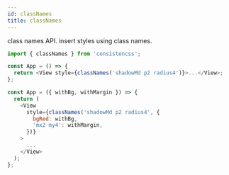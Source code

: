 ```yaml
---
id: classNames
title: classNames
---
```


class names API. insert styles using class names.

```js
import { classNames } from 'consistencss';

const App = () => {
  return <View style={classNames('shadowMd p2 radius4')}>...</View>;
};

const App = ({ withBg, withMargin }) => {
  return (
    <View
      style={classNames('shadowMd p2 radius4', {
        bgRed: withBg,
        'mx2 my4': withMargin,
      })}
    >
      ...
    </View>
  );
};
```

